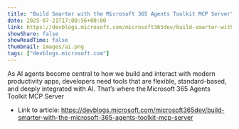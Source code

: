 ```yaml
---
title: "Build Smarter with the Microsoft 365 Agents Toolkit MCP Server"
date: 2025-07-21T17:00:56+00:00
link: https://devblogs.microsoft.com/microsoft365dev/build-smarter-with-the-microsoft-365-agents-toolkit-mcp-server
showShare: false
showReadTime: false
thumbnail: images/ai.png
tags: ["devblogs.microsoft.com"]
---
```

As AI agents become central to how we build and interact with modern productivity apps, developers need tools that are flexible, standard-based, and deeply integrated with AI. That’s where the Microsoft 365 Agents Toolkit MCP Server

- Link to article: https://devblogs.microsoft.com/microsoft365dev/build-smarter-with-the-microsoft-365-agents-toolkit-mcp-server
